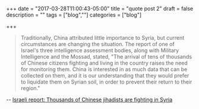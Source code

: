 +++
date = "2017-03-28T11:00:43-05:00"
title = "quote post 2"
draft = false
description = ""
tags = ["blog",""]
categories = ["blog"]

+++

> Traditionally, China attributed little importance to Syria, but current circumstances are changing the situation. The report of one of Israel's three intelligence assessment bodies, along with Military Intelligence and the Mossad, stated, "The arrival of tens of thousands of Chinese citizens fighting and living in the country raises the need for monitoring them. China is interested in as much data that can be collected on them, and it is our understanding that they would prefer to liquidate them on Syrian soil, in order to prevent their return to their region."

 -- [Israeli report: Thousands of Chinese jihadists are fighting in Syria](http://www.ynetnews.com/articles/0,7340,L-4941411,00.html)
